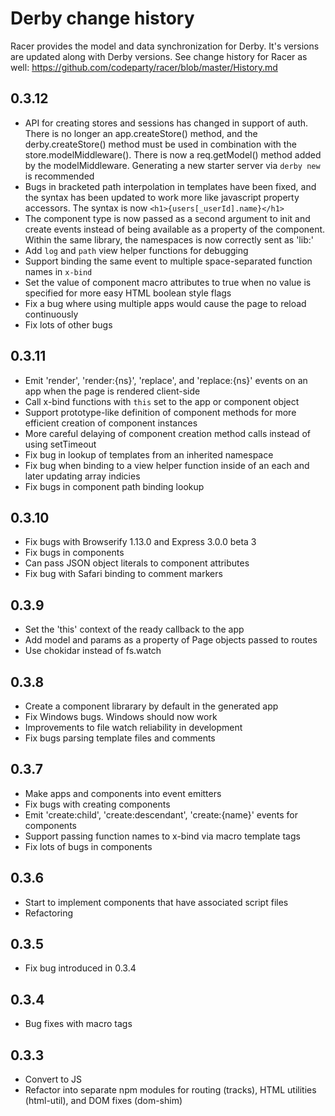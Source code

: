 # Derby change history

Racer provides the model and data synchronization for Derby. It's versions are updated along with Derby versions. See change history for Racer as well:
https://github.com/codeparty/racer/blob/master/History.md

## 0.3.12
- API for creating stores and sessions has changed in support of auth. There is no longer an app.createStore() method, and the derby.createStore() method must be used in combination with the store.modelMiddleware(). There is now a req.getModel() method added by the modelMiddleware. Generating a new starter server via `derby new` is recommended
- Bugs in bracketed path interpolation in templates have been fixed, and the syntax has been updated to work more like javascript property accessors. The syntax is now `<h1>{users[_userId].name}</h1>`
- The component type is now passed as a second argument to init and create events instead of being available as a property of the component. Within the same library, the namespaces is now correctly sent as 'lib:'
- Add `log` and `path` view helper functions for debugging
- Support binding the same event to multiple space-separated function names in `x-bind`
- Set the value of component macro attributes to true when no value is specified for more easy HTML boolean style flags
- Fix a bug where using multiple apps would cause the page to reload continuously
- Fix lots of other bugs

## 0.3.11
- Emit 'render', 'render:{ns}', 'replace', and 'replace:{ns}' events on an app when the page is rendered client-side
- Call x-bind functions with `this` set to the app or component object
- Support prototype-like definition of component methods for more efficient creation of component instances
- More careful delaying of component creation method calls instead of using setTimeout
- Fix bug in lookup of templates from an inherited namespace
- Fix bug when binding to a view helper function inside of an each and later updating array indicies
- Fix bugs in component path binding lookup

## 0.3.10
- Fix bugs with Browserify 1.13.0 and Express 3.0.0 beta 3
- Fix bugs in components
- Can pass JSON object literals to component attributes
- Fix bug with Safari binding to comment markers

## 0.3.9
- Set the 'this' context of the ready callback to the app
- Add model and params as a property of Page objects passed to routes
- Use chokidar instead of fs.watch

## 0.3.8
- Create a component librarary by default in the generated app
- Fix Windows bugs. Windows should now work
- Improvements to file watch reliability in development
- Fix bugs parsing template files and comments

## 0.3.7
- Make apps and components into event emitters
- Fix bugs with creating components
- Emit 'create:child', 'create:descendant', 'create:{name}' events for components
- Support passing function names to x-bind via macro template tags
- Fix lots of bugs in components

## 0.3.6
- Start to implement components that have associated script files
- Refactoring

## 0.3.5
- Fix bug introduced in 0.3.4

## 0.3.4
- Bug fixes with macro tags

## 0.3.3
- Convert to JS
- Refactor into separate npm modules for routing (tracks), HTML utilities (html-util), and DOM fixes (dom-shim)
